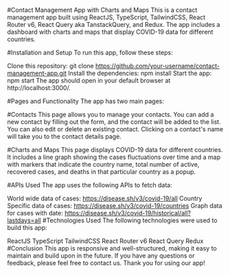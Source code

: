 #Contact Management App with Charts and Maps
This is a contact management app built using ReactJS, TypeScript, TailwindCSS, React Router v6, React Query aka TanstackQuery, and Redux. The app includes a dashboard with charts and maps that display COVID-19 data for different countries.

#Installation and Setup
To run this app, follow these steps:

Clone this repository: git clone https://github.com/your-username/contact-management-app.git
Install the dependencies: npm install
Start the app: npm start
The app should open in your default browser at http://localhost:3000/.

#Pages and Functionality
The app has two main pages:

#Contacts
This page allows you to manage your contacts. You can add a new contact by filling out the form, and the contact will be added to the list. You can also edit or delete an existing contact. Clicking on a contact's name will take you to the contact details page.

#Charts and Maps
This page displays COVID-19 data for different countries. It includes a line graph showing the cases fluctuations over time and a map with markers that indicate the country name, total number of active, recovered cases, and deaths in that particular country as a popup.

#APIs Used
The app uses the following APIs to fetch data:

World wide data of cases: https://disease.sh/v3/covid-19/all
Country Specific data of cases: https://disease.sh/v3/covid-19/countries
Graph data for cases with date: https://disease.sh/v3/covid-19/historical/all?lastdays=all
#Technologies Used
The following technologies were used to build this app:

ReactJS
TypeScript
TailwindCSS
React Router v6
React Query
Redux
#Conclusion
This app is responsive and well-structured, making it easy to maintain and build upon in the future. If you have any questions or feedback, please feel free to contact us. Thank you for using our app!
